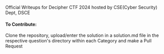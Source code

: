 Official Writeups for Decipher CTF 2024 hosted by CSE(Cyber Security) Dept, DSCE

#### To Contribute:

Clone the repository, upload/enter the solution in a solution.md file in the respective question's directory within each Category and make a Pull Request
